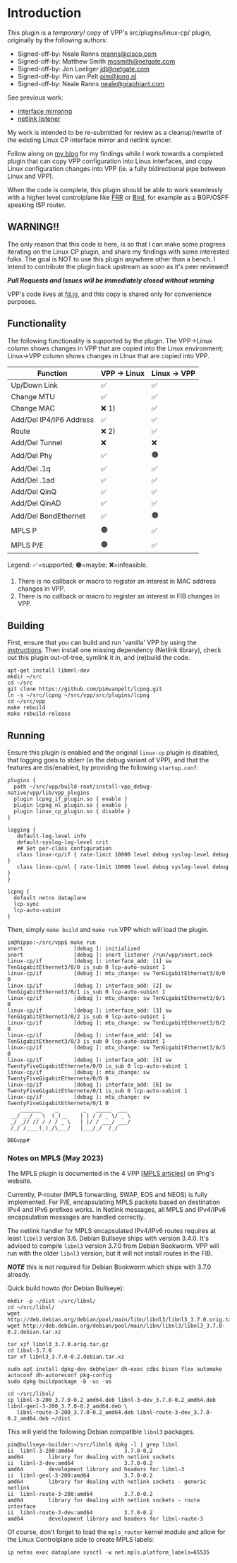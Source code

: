 # Introduction

This plugin is a *temporary!* copy of VPP's src/plugins/linux-cp/ plugin,
originally by the following authors:
*   Signed-off-by: Neale Ranns <nranns@cisco.com>
*   Signed-off-by: Matthew Smith <mgsmith@netgate.com>
*   Signed-off-by: Jon Loeliger <jdl@netgate.com>
*   Signed-off-by: Pim van Pelt <pim@ipng.nl>
*   Signed-off-by: Neale Ranns <neale@graphiant.com>

See previous work:
*   [interface mirroring](https://gerrit.fd.io/r/c/vpp/+/30759)
*   [netlink listener](https://gerrit.fd.io/r/c/vpp/+/31122)

My work is intended to be re-submitted for review as a cleanup/rewrite of the
existing Linux CP interface mirror and netlink syncer. 

Follow along on [my blog](https://ipng.ch/s/articles/) for my findings while
I work towards a completed plugin that can copy VPP configuration into Linux
interfaces, and copy Linux configuration changes into VPP (ie. a fully
bidirectional pipe between Linux and VPP).

When the code is complete, this plugin should be able to work seamlessly with
a higher level controlplane like [FRR](https://frrouting.org/) or
[Bird](https://bird.network.cz/), for example as a BGP/OSPF speaking ISP router.

## WARNING!!

The only reason that this code is here, is so that I can make some progress
iterating on the Linux CP plugin, and share my findings with some interested
folks. The goal is NOT to use this plugin anywhere other than a bench. I
intend to contribute the plugin back upstream as soon as it's peer reviewed!

***Pull Requests and Issues will be immediately closed without warning***

VPP's code lives at [fd.io](https://gerrit.fd.io/r/c/vpp), and this copy is
shared only for convenience purposes.

## Functionality

The following functionality is supported by the plugin. The VPP->Linux column
shows changes in VPP that are copied into the Linux environment; Linux->VPP
column shows changes in LInux that are copied into VPP.

| Function       | VPP -> Linux  | Linux -> VPP |
| -------------- | ------------- | -------------|
| Up/Down Link   | ✅            | ✅            |
| Change MTU     | ✅            | ✅            |
| Change MAC     | ❌ 1)         | ✅            |
| Add/Del IP4/IP6 Address  | ✅  | ✅            | 
| Route          | ❌ 2)         | ✅            |
| Add/Del Tunnel | ❌            | ❌            |
| Add/Del Phy    | ✅            | 🟠            |
| Add/Del .1q    | ✅            | ✅            |
| Add/Del .1ad   | ✅            | ✅            |
| Add/Del QinQ   | ✅            | ✅            |
| Add/Del QinAD  | ✅            | ✅            |
| Add/Del BondEthernet  | ✅     | 🟠            |
| MPLS P         | 🟠            | ✅            |
| MPLS P/E       | 🟠            | ✅            |

Legend: ✅=supported; 🟠=maybe; ❌=infeasible.

1) There is no callback or macro to register an interest in MAC address changes in VPP.
2) There is no callback or macro to register an interest in FIB changes in VPP.

## Building

First, ensure that you can build and run 'vanilla' VPP by using the
[instructions](https://wiki.fd.io/view/VPP/Pulling,_Building,_Running,_Hacking_and_Pushing_VPP_Code).
Then install one missing dependency (Netlink library), check out this plugin out-of-tree,
symlink it in, and (re)build the code.

```
apt-get install libmnl-dev
mkdir ~/src
cd ~/src
git clone https://github.com/pimvanpelt/lcpng.git
ln -s ~/src/lcpng ~/src/vpp/src/plugins/lcpng
cd ~/src/vpp
make rebuild
make rebuild-release
```

## Running

Ensure this plugin is enabled and the original `linux-cp` plugin is disabled,
that logging goes to stderr (in the debug variant of VPP), and that the features
are dis/enabled, by providing the following `startup.conf`:
```
plugins {
  path ~/src/vpp/build-root/install-vpp_debug-native/vpp/lib/vpp_plugins
  plugin lcpng_if_plugin.so { enable }
  plugin lcpng_nl_plugin.so { enable }
  plugin linux_cp_plugin.so { disable }
}

logging {
   default-log-level info
   default-syslog-log-level crit
   ## Set per-class configuration
   class linux-cp/if { rate-limit 10000 level debug syslog-level debug }
   class linux-cp/nl { rate-limit 10000 level debug syslog-level debug }
}

lcpng {
  default netns dataplane
  lcp-sync
  lcp-auto-subint
}
```

Then, simply `make build` and `make run` VPP which will load the plugin.
```
im@hippo:~/src/vpp$ make run
snort                [debug ]: initialized
snort                [debug ]: snort listener /run/vpp/snort.sock
linux-cp/if          [debug ]: interface_add: [1] sw TenGigabitEthernet3/0/0 is_sub 0 lcp-auto-subint 1
linux-cp/if          [debug ]: mtu_change: sw TenGigabitEthernet3/0/0 0
linux-cp/if          [debug ]: interface_add: [2] sw TenGigabitEthernet3/0/1 is_sub 0 lcp-auto-subint 1
linux-cp/if          [debug ]: mtu_change: sw TenGigabitEthernet3/0/1 0
linux-cp/if          [debug ]: interface_add: [3] sw TenGigabitEthernet3/0/2 is_sub 0 lcp-auto-subint 1
linux-cp/if          [debug ]: mtu_change: sw TenGigabitEthernet3/0/2 0
linux-cp/if          [debug ]: interface_add: [4] sw TenGigabitEthernet3/0/3 is_sub 0 lcp-auto-subint 1
linux-cp/if          [debug ]: mtu_change: sw TenGigabitEthernet3/0/3 0
linux-cp/if          [debug ]: interface_add: [5] sw TwentyFiveGigabitEthernete/0/0 is_sub 0 lcp-auto-subint 1
linux-cp/if          [debug ]: mtu_change: sw TwentyFiveGigabitEthernete/0/0 0
linux-cp/if          [debug ]: interface_add: [6] sw TwentyFiveGigabitEthernete/0/1 is_sub 0 lcp-auto-subint 1
linux-cp/if          [debug ]: mtu_change: sw TwentyFiveGigabitEthernete/0/1 0
    _______    _        _   _____  ___ 
 __/ __/ _ \  (_)__    | | / / _ \/ _ \
 _/ _// // / / / _ \   | |/ / ___/ ___/
 /_/ /____(_)_/\___/   |___/_/  /_/    

DBGvpp# 
```

### Notes on MPLS (May 2023)

The MPLS plugin is documented in the 4 VPP [[MPLS articles](https://ipng.ch/s/articles/)] on IPng's website.

Currently, P-router (MPLS forwarding, SWAP, EOS and NEOS) is fully implemented. For P/E, encapsulating MPLS
packets based on destination IPv4 and IPv6 prefixes works. In Netlink messages, all MPLS and IPv4/IPv6 encapsulation
messages are handled correctly.

The netlink handler for MPLS encapsulated IPv4/IPv6 routes requires at least `libnl3` version 3.6. Debian Bullseye
ships with version 3.4.0. It's advised to compile `libnl3` version 3.7.0 from Debian Bookworm. VPP will run with
the older `libnl3` version, but it will not install routes in the FIB.

***NOTE*** this is not required for Debian Bookworm which ships with 3.7.0 already.

Quick build howto (for Debian Bullseye):
```
mkdir -p ~/dist ~/src/libnl/
cd ~/src/libnl/
wget http://deb.debian.org/debian/pool/main/libn/libnl3/libnl3_3.7.0.orig.tar.gz
wget http://deb.debian.org/debian/pool/main/libn/libnl3/libnl3_3.7.0-0.2.debian.tar.xz

tar xzf libnl3_3.7.0.orig.tar.gz
cd libnl-3.7.0
tar xf libnl3_3.7.0-0.2.debian.tar.xz

sudo apt install dpkg-dev debhelper dh-exec cdbs bison flex automake autoconf dh-autoreconf pkg-config
sudo dpkg-buildpackage -b -uc -us

cd ~/src/libnl/
cp libnl-3-200_3.7.0-0.2_amd64.deb libnl-3-dev_3.7.0-0.2_amd64.deb libnl-genl-3-200_3.7.0-0.2_amd64.deb \
   libnl-route-3-200_3.7.0-0.2_amd64.deb libnl-route-3-dev_3.7.0-0.2_amd64.deb ~/dist
```

This will yield the following Debian compatible `libnl3` packages. 

```
pim@bullseye-builder:~/src/libnl$ dpkg -l | grep libnl
ii  libnl-3-200:amd64                3.7.0-0.2                      amd64        library for dealing with netlink sockets
ii  libnl-3-dev:amd64                3.7.0-0.2                      amd64        development library and headers for libnl-3
ii  libnl-genl-3-200:amd64           3.7.0-0.2                      amd64        library for dealing with netlink sockets - generic netlink
ii  libnl-route-3-200:amd64          3.7.0-0.2                      amd64        library for dealing with netlink sockets - route interface
ii  libnl-route-3-dev:amd64          3.7.0-0.2                      amd64        development library and headers for libnl-route-3
```

Of course, don't forget to load the `mpls_router` kernel module and allow for the Linux Controlplane side
to create MPLS labels:
```
ip netns exec dataplane sysctl -w net.mpls.platform_labels=65535
```
